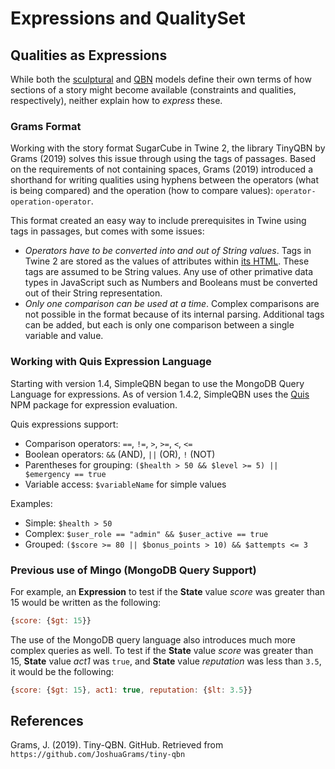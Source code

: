 # Expressions and QualitySet

## Qualities as Expressions

While both the [sculptural](./sculpturalmodel.md) and [QBN](./qbn.md) models define their own terms of how sections of a story might become available (constraints and qualities, respectively), neither explain how to *express* these.

### Grams Format

Working with the story format SugarCube in Twine 2, the library TinyQBN by Grams (2019) solves this issue through using the tags of passages. Based on the requirements of not containing spaces, Grams (2019) introduced a shorthand for writing qualities using hyphens between the operators (what is being compared) and the operation (how to compare values): `operator-operation-operator`.

This format created an easy way to include prerequisites in Twine using tags in passages, but comes with some issues:

* *Operators have to be converted into and out of String values*. Tags in Twine 2 are stored as the values of attributes within [its HTML](https://github.com/iftechfoundation/twine-specs/blob/master/twine-2-htmloutput-spec.md). These tags are assumed to be String values. Any use of other primative data types in JavaScript such as Numbers and Booleans must be converted out of their String representation.
* *Only one comparison can be used at a time*. Complex comparisons are not possible in the format because of its internal parsing. Additional tags can be added, but each is only one comparison between a single variable and value.

### Working with Quis Expression Language

Starting with version 1.4, SimpleQBN began to use the MongoDB Query Language for expressions. As of version 1.4.2, SimpleQBN uses the [Quis](https://www.npmjs.com/package/quis) NPM package for expression evaluation.

Quis expressions support:

* Comparison operators: `==`, `!=`, `>`, `>=`, `<`, `<=`  
* Boolean operators: `&&` (AND), `||` (OR), `!` (NOT)
* Parentheses for grouping: `($health > 50 && $level >= 5) || $emergency == true`
* Variable access: `$variableName` for simple values

Examples:

* Simple: `$health > 50`
* Complex: `$user_role == "admin" && $user_active == true`
* Grouped: `($score >= 80 || $bonus_points > 10) && $attempts <= 3`

### Previous use of Mingo (MongoDB Query Support)

For example, an **Expression** to test if the **State** value *score* was greater than 15 would be written as the following:

```JavaScript
{score: {$gt: 15}}
```

The use of the MongoDB query language also introduces much more complex queries as well. To test if the **State** value *score* was greater than 15, **State** value *act1* was `true`, and **State** value *reputation* was less than `3.5`, it would be the following:

```JavaScript
{score: {$gt: 15}, act1: true, reputation: {$lt: 3.5}}
```

## References

Grams, J. (2019). Tiny-QBN. GitHub. Retrieved from `https://github.com/JoshuaGrams/tiny-qbn`

